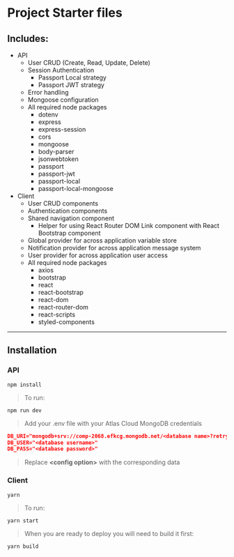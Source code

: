 # Project Starter files

## Includes:

- API
  - User CRUD (Create, Read, Update, Delete)
  - Session Authentication
    - Passport Local strategy
    - Passport JWT strategy
  - Error handling
  - Mongoose configuration
  - All required node packages
    - dotenv
    - express
    - express-session
    - cors
    - mongoose
    - body-parser
    - jsonwebtoken
    - passport
    - passport-jwt
    - passport-local
    - passport-local-mongoose
- Client
  - User CRUD components
  - Authentication components
  - Shared navigation component
    - Helper for using React Router DOM Link component with React Bootstrap component
  - Global provider for across application variable store
  - Notification provider for across application message system
  - User provider for across application user access
  - All required node packages
    - axios
    - bootstrap
    - react
    - react-bootstrap
    - react-dom
    - react-router-dom
    - react-scripts
    - styled-components

---
## Installation

### API
```shell
npm install
```

> To run:
```shell
npm run dev
```

> Add your .env file with your Atlas Cloud MongoDB credentials
```json
DB_URI="mongodb+srv://comp-2068.efkcg.mongodb.net/<database name>?retryWrites=true&w=majority"
DB_USER="<database username>"
DB_PASS="<database password>"
```
> Replace **\<config option\>** with the corresponding data

### Client
```shell
yarn
```

> To run:
```shell
yarn start
```

> When you are ready to deploy you will need to build it first:
```shell
yarn build
```